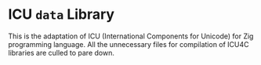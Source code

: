 # ICU `data` Library

This is the adaptation of ICU (International Components for Unicode) for Zig programming language. All the unnecessary files for compilation of ICU4C libraries are culled to pare down.
